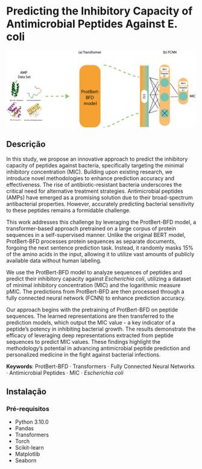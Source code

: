 # Predicting the Inhibitory Capacity of Antimicrobial Peptides Against E. coli

![Overview](framework.png)

## Descrição
In this study, we propose an innovative approach to predict the inhibitory capacity of peptides against bacteria, specifically targeting the minimal inhibitory concentration (MIC). Building upon existing research, we introduce novel methodologies to enhance prediction accuracy and effectiveness. The rise of antibiotic-resistant bacteria underscores the critical need for alternative treatment strategies. Antimicrobial peptides (AMPs) have emerged as a promising solution due to their broad-spectrum antibacterial properties. However, accurately predicting bacterial sensitivity to these peptides remains a formidable challenge.

This work addresses this challenge by leveraging the ProtBert-BFD model, a transformer-based approach pretrained on a large corpus of protein sequences in a self-supervised manner. Unlike the original BERT model, ProtBert-BFD processes protein sequences as separate documents, forgoing the next sentence prediction task. Instead, it randomly masks 15% of the amino acids in the input, allowing it to utilize vast amounts of publicly available data without human labeling.

We use the ProtBert-BFD model to analyze sequences of peptides and predict their inhibitory capacity against *Escherichia coli*, utilizing a dataset of minimal inhibitory concentration (MIC) and the logarithmic measure pMIC. The predictions from ProtBert-BFD are then processed through a fully connected neural network (FCNN) to enhance prediction accuracy.

Our approach begins with the pretraining of ProtBert-BFD on peptide sequences. The learned representations are then transferred to the prediction models, which output the MIC value - a key indicator of a peptide’s potency in inhibiting bacterial growth. The results demonstrate the efficacy of leveraging deep representations extracted from peptide sequences to predict MIC values. These findings highlight the methodology’s potential in advancing antimicrobial peptide prediction and personalized medicine in the fight against bacterial infections.

**Keywords**: ProtBert-BFD · Transformers · Fully Connected Neural Networks · Antimicrobial Peptides · MIC · *Escherichia coli*

## Instalação

### Pré-requisitos

- Python 3.10.0
- Pandas
- Transformers
- Torch
- Scikit-learn
- Matplotlib
- Seaborn
